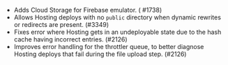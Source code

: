 - Adds Cloud Storage for Firebase emulator. ( #1738)
- Allows Hosting deploys with no `public` directory when dynamic rewrites or redirects are present. (#3349)
- Fixes error where Hosting gets in an undeployable state due to the hash cache having incorrect entries. (#2126)
- Improves error handling for the throttler queue, to better diagnose Hosting deploys that fail during the file upload step. (#2126)
